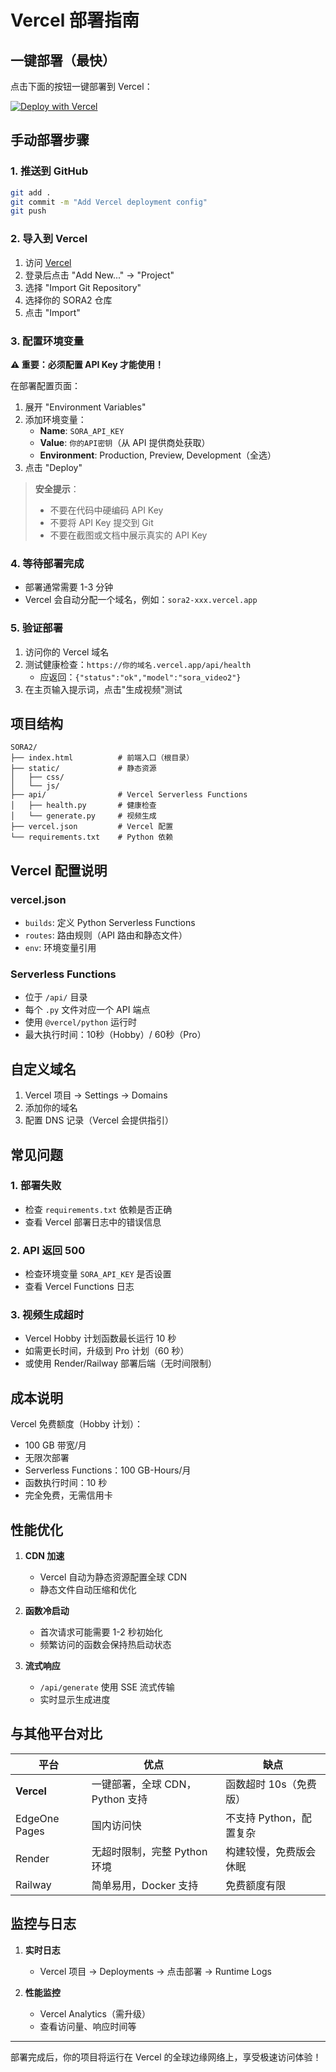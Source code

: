# Vercel 部署指南

## 一键部署（最快）

点击下面的按钮一键部署到 Vercel：

[![Deploy with Vercel](https://vercel.com/button)](https://vercel.com/new/clone?repository-url=https://github.com/你的用户名/SORA2&env=SORA_API_KEY&envDescription=Sora%20API%20密钥&envLink=https://api.dzz.ai)

## 手动部署步骤

### 1. 推送到 GitHub
```bash
git add .
git commit -m "Add Vercel deployment config"
git push
```

### 2. 导入到 Vercel
1. 访问 [Vercel](https://vercel.com)
2. 登录后点击 "Add New..." → "Project"
3. 选择 "Import Git Repository"
4. 选择你的 SORA2 仓库
5. 点击 "Import"

### 3. 配置环境变量

**⚠️ 重要：必须配置 API Key 才能使用！**

在部署配置页面：
1. 展开 "Environment Variables"
2. 添加环境变量：
   - **Name**: `SORA_API_KEY`
   - **Value**: `你的API密钥`（从 API 提供商处获取）
   - **Environment**: Production, Preview, Development（全选）
3. 点击 "Deploy"

> **安全提示**：
> - 不要在代码中硬编码 API Key
> - 不要将 API Key 提交到 Git
> - 不要在截图或文档中展示真实的 API Key

### 4. 等待部署完成
- 部署通常需要 1-3 分钟
- Vercel 会自动分配一个域名，例如：`sora2-xxx.vercel.app`

### 5. 验证部署
1. 访问你的 Vercel 域名
2. 测试健康检查：`https://你的域名.vercel.app/api/health`
   - 应返回：`{"status":"ok","model":"sora_video2"}`
3. 在主页输入提示词，点击"生成视频"测试

## 项目结构

```
SORA2/
├── index.html          # 前端入口（根目录）
├── static/             # 静态资源
│   ├── css/
│   └── js/
├── api/                # Vercel Serverless Functions
│   ├── health.py       # 健康检查
│   └── generate.py     # 视频生成
├── vercel.json         # Vercel 配置
└── requirements.txt    # Python 依赖
```

## Vercel 配置说明

### vercel.json
- `builds`: 定义 Python Serverless Functions
- `routes`: 路由规则（API 路由和静态文件）
- `env`: 环境变量引用

### Serverless Functions
- 位于 `/api/` 目录
- 每个 `.py` 文件对应一个 API 端点
- 使用 `@vercel/python` 运行时
- 最大执行时间：10秒（Hobby）/ 60秒（Pro）

## 自定义域名

1. Vercel 项目 → Settings → Domains
2. 添加你的域名
3. 配置 DNS 记录（Vercel 会提供指引）

## 常见问题

### 1. 部署失败
- 检查 `requirements.txt` 依赖是否正确
- 查看 Vercel 部署日志中的错误信息

### 2. API 返回 500
- 检查环境变量 `SORA_API_KEY` 是否设置
- 查看 Vercel Functions 日志

### 3. 视频生成超时
- Vercel Hobby 计划函数最长运行 10 秒
- 如需更长时间，升级到 Pro 计划（60 秒）
- 或使用 Render/Railway 部署后端（无时间限制）

## 成本说明

Vercel 免费额度（Hobby 计划）：
- 100 GB 带宽/月
- 无限次部署
- Serverless Functions：100 GB-Hours/月
- 函数执行时间：10 秒
- 完全免费，无需信用卡

## 性能优化

1. **CDN 加速**
   - Vercel 自动为静态资源配置全球 CDN
   - 静态文件自动压缩和优化

2. **函数冷启动**
   - 首次请求可能需要 1-2 秒初始化
   - 频繁访问的函数会保持热启动状态

3. **流式响应**
   - `/api/generate` 使用 SSE 流式传输
   - 实时显示生成进度

## 与其他平台对比

| 平台 | 优点 | 缺点 |
|------|------|------|
| **Vercel** | 一键部署，全球 CDN，Python 支持 | 函数超时 10s（免费版） |
| EdgeOne Pages | 国内访问快 | 不支持 Python，配置复杂 |
| Render | 无超时限制，完整 Python 环境 | 构建较慢，免费版会休眠 |
| Railway | 简单易用，Docker 支持 | 免费额度有限 |

## 监控与日志

1. **实时日志**
   - Vercel 项目 → Deployments → 点击部署 → Runtime Logs

2. **性能监控**
   - Vercel Analytics（需升级）
   - 查看访问量、响应时间等

---

部署完成后，你的项目将运行在 Vercel 的全球边缘网络上，享受极速访问体验！

